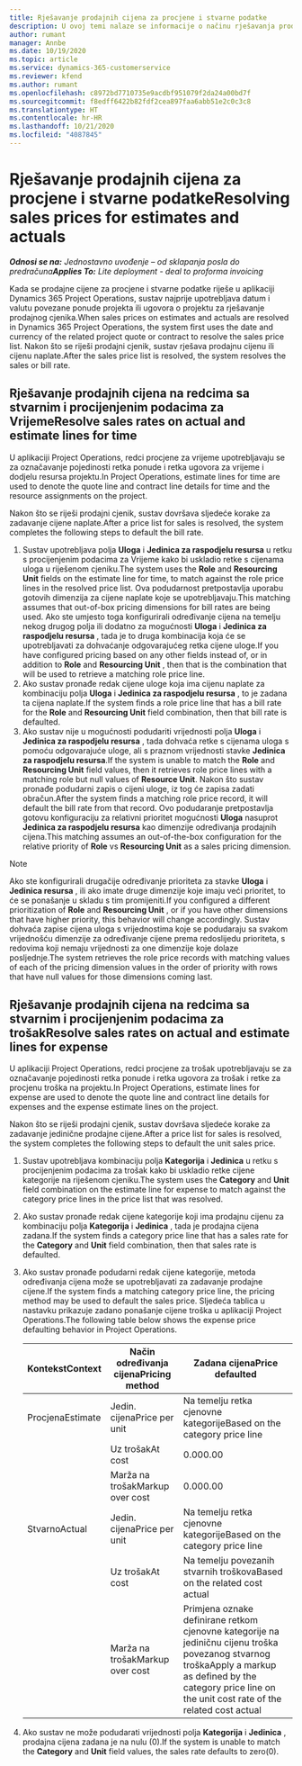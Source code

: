 ```yaml
---
title: Rješavanje prodajnih cijena za procjene i stvarne podatke
description: U ovoj temi nalaze se informacije o načinu rješavanja prodajnih cijena za procjene i stvarne podatke.
author: rumant
manager: Annbe
ms.date: 10/19/2020
ms.topic: article
ms.service: dynamics-365-customerservice
ms.reviewer: kfend
ms.author: rumant
ms.openlocfilehash: c8972bd7710735e9acdbf951079f2da24a00bd7f
ms.sourcegitcommit: f8edff6422b82fdf2cea897faa6abb51e2c0c3c8
ms.translationtype: HT
ms.contentlocale: hr-HR
ms.lasthandoff: 10/21/2020
ms.locfileid: "4087845"
---
```

# <a name="resolving-sales-prices-for-estimates-and-actuals"></a><span data-ttu-id="8ae39-103">Rješavanje prodajnih cijena za procjene i stvarne podatke</span><span class="sxs-lookup"><span data-stu-id="8ae39-103">Resolving sales prices for estimates and actuals</span></span>

<span data-ttu-id="8ae39-104">_**Odnosi se na:** Jednostavno uvođenje – od sklapanja posla do predračuna_</span><span class="sxs-lookup"><span data-stu-id="8ae39-104">_**Applies To:** Lite deployment - deal to proforma invoicing_</span></span>

<span data-ttu-id="8ae39-105">Kada se prodajne cijene za procjene i stvarne podatke riješe u aplikaciji Dynamics 365 Project Operations, sustav najprije upotrebljava datum i valutu povezane ponude projekta ili ugovora o projektu za rješavanje prodajnog cjenika.</span><span class="sxs-lookup"><span data-stu-id="8ae39-105">When sales prices on estimates and actuals are resolved in Dynamics 365 Project Operations, the system first uses the date and currency of the related project quote or contract to resolve the sales price list.</span></span> <span data-ttu-id="8ae39-106">Nakon što se riješi prodajni cjenik, sustav rješava prodajnu cijenu ili cijenu naplate.</span><span class="sxs-lookup"><span data-stu-id="8ae39-106">After the sales price list is resolved, the system resolves the sales or bill rate.</span></span>

## <a name="resolve-sales-rates-on-actual-and-estimate-lines-for-time"></a><span data-ttu-id="8ae39-107">Rješavanje prodajnih cijena na redcima sa stvarnim i procijenjenim podacima za Vrijeme</span><span class="sxs-lookup"><span data-stu-id="8ae39-107">Resolve sales rates on actual and estimate lines for time</span></span>

<span data-ttu-id="8ae39-108">U aplikaciji Project Operations, redci procjene za vrijeme upotrebljavaju se za označavanje pojedinosti retka ponude i retka ugovora za vrijeme i dodjelu resursa projektu.</span><span class="sxs-lookup"><span data-stu-id="8ae39-108">In Project Operations, estimate lines for time are used to denote the quote line and contract line details for time and the resource assignments on the project.</span></span>

<span data-ttu-id="8ae39-109">Nakon što se riješi prodajni cjenik, sustav dovršava sljedeće korake za zadavanje cijene naplate.</span><span class="sxs-lookup"><span data-stu-id="8ae39-109">After a price list for sales is resolved, the system completes the following steps to default the bill rate.</span></span>

1. <span data-ttu-id="8ae39-110">Sustav upotrebljava polja **Uloga** i **Jedinica za raspodjelu resursa** u retku s procijenjenim podacima za Vrijeme kako bi uskladio retke s cijenama uloga u riješenom cjeniku.</span><span class="sxs-lookup"><span data-stu-id="8ae39-110">The system uses the **Role** and **Resourcing Unit** fields on the estimate line for time, to match against the role price lines in the resolved price list.</span></span> <span data-ttu-id="8ae39-111">Ova podudarnost pretpostavlja uporabu gotovih dimenzija za cijene naplate koje se upotrebljavaju.</span><span class="sxs-lookup"><span data-stu-id="8ae39-111">This matching assumes that out-of-box pricing dimensions for bill rates are being used.</span></span> <span data-ttu-id="8ae39-112">Ako ste umjesto toga konfigurirali određivanje cijena na temelju nekog drugog polja ili dodatno za mogućnosti **Uloga** i **Jedinica za raspodjelu resursa** , tada je to druga kombinacija koja će se upotrebljavati za dohvaćanje odgovarajućeg retka cijene uloge.</span><span class="sxs-lookup"><span data-stu-id="8ae39-112">If you have configured pricing based on any other fields instead of, or in addition to **Role** and **Resourcing Unit** , then that is the combination that will be used to retrieve a matching role price line.</span></span>
2. <span data-ttu-id="8ae39-113">Ako sustav pronađe redak cijene uloge koja ima cijenu naplate za kombinaciju polja **Uloga** i **Jedinica za raspodjelu resursa** , to je zadana ta cijena naplate.</span><span class="sxs-lookup"><span data-stu-id="8ae39-113">If the system finds a role price line that has a bill rate for the **Role** and **Resourcing Unit** field combination, then that bill rate is defaulted.</span></span>
3. <span data-ttu-id="8ae39-114">Ako sustav nije u mogućnosti podudariti vrijednosti polja **Uloga** i **Jedinica za raspodjelu resursa** , tada dohvaća retke s cijenama uloga s pomoću odgovarajuće uloge, ali s praznom vrijednosti stavke **Jedinica za raspodjelu resursa**.</span><span class="sxs-lookup"><span data-stu-id="8ae39-114">If the system is unable to match the **Role** and **Resourcing Unit** field values, then it retrieves role price lines with a matching role but null values of **Resource Unit**.</span></span> <span data-ttu-id="8ae39-115">Nakon što sustav pronađe podudarni zapis o cijeni uloge, iz tog će zapisa zadati obračun.</span><span class="sxs-lookup"><span data-stu-id="8ae39-115">After the system finds a matching role price record, it will default the bill rate from that record.</span></span> <span data-ttu-id="8ae39-116">Ovo podudaranje pretpostavlja gotovu konfiguraciju za relativni prioritet mogućnosti **Uloga** nasuprot **Jedinica za raspodjelu resursa** kao dimenzije određivanja prodajnih cijena.</span><span class="sxs-lookup"><span data-stu-id="8ae39-116">This matching assumes an out-of-the-box configuration for the relative priority of **Role** vs **Resourcing Unit** as a sales pricing dimension.</span></span>

> [!NOTE]
> <span data-ttu-id="8ae39-117">Ako ste konfigurirali drugačije određivanje prioriteta za stavke **Uloga** i **Jedinica resursa** , ili ako imate druge dimenzije koje imaju veći prioritet, to će se ponašanje u skladu s tim promijeniti.</span><span class="sxs-lookup"><span data-stu-id="8ae39-117">If you configured a different prioritization of **Role** and **Resourcing Unit** , or if you have other dimensions that have higher priority, this behavior will change accordingly.</span></span> <span data-ttu-id="8ae39-118">Sustav dohvaća zapise cijena uloga s vrijednostima koje se podudaraju sa svakom vrijednošću dimenzije za određivanje cijene prema redoslijedu prioriteta, s redovima koji nemaju vrijednosti za one dimenzije koje dolaze posljednje.</span><span class="sxs-lookup"><span data-stu-id="8ae39-118">The system retrieves the role price records with matching values of each of the pricing dimension values in the order of priority with rows that have null values for those dimensions coming last.</span></span>

## <a name="resolve-sales-rates-on-actual-and-estimate-lines-for-expense"></a><span data-ttu-id="8ae39-119">Rješavanje prodajnih cijena na redcima sa stvarnim i procijenjenim podacima za trošak</span><span class="sxs-lookup"><span data-stu-id="8ae39-119">Resolve sales rates on actual and estimate lines for expense</span></span>

<span data-ttu-id="8ae39-120">U aplikaciji Project Operations, redci procjene za trošak upotrebljavaju se za označavanje pojedinosti retka ponude i retka ugovora za trošak i retke za procjenu troška na projektu.</span><span class="sxs-lookup"><span data-stu-id="8ae39-120">In Project Operations, estimate lines for expense are used to denote the quote line and contract line details for expenses and the expense estimate lines on the project.</span></span>

<span data-ttu-id="8ae39-121">Nakon što se riješi prodajni cjenik, sustav dovršava sljedeće korake za zadavanje jedinične prodajne cijene.</span><span class="sxs-lookup"><span data-stu-id="8ae39-121">After a price list for sales is resolved, the system completes the following steps to default the unit sales price.</span></span>

1. <span data-ttu-id="8ae39-122">Sustav upotrebljava kombinaciju polja **Kategorija** i **Jedinica** u retku s procijenjenim podacima za trošak kako bi uskladio retke cijene kategorije na riješenom cjeniku.</span><span class="sxs-lookup"><span data-stu-id="8ae39-122">The system uses the **Category** and **Unit** field combination on the estimate line for expense to match against the category price lines in the price list that was resolved.</span></span>
2. <span data-ttu-id="8ae39-123">Ako sustav pronađe redak cijene kategorije koji ima prodajnu cijenu za kombinaciju polja **Kategorija** i **Jedinica** , tada je prodajna cijena zadana.</span><span class="sxs-lookup"><span data-stu-id="8ae39-123">If the system finds a category price line that has a sales rate for the **Category** and **Unit** field combination, then that sales rate is defaulted.</span></span>
3. <span data-ttu-id="8ae39-124">Ako sustav pronađe podudarni redak cijene kategorije, metoda određivanja cijena može se upotrebljavati za zadavanje prodajne cijene.</span><span class="sxs-lookup"><span data-stu-id="8ae39-124">If the system finds a matching category price line, the pricing method may be used to default the sales price.</span></span> <span data-ttu-id="8ae39-125">Sljedeća tablica u nastavku prikazuje zadano ponašanje cijene troška u aplikaciji Project Operations.</span><span class="sxs-lookup"><span data-stu-id="8ae39-125">The following table below shows the expense price defaulting behavior in Project Operations.</span></span>

    | <span data-ttu-id="8ae39-126">Kontekst</span><span class="sxs-lookup"><span data-stu-id="8ae39-126">Context</span></span> | <span data-ttu-id="8ae39-127">Način određivanja cijena</span><span class="sxs-lookup"><span data-stu-id="8ae39-127">Pricing method</span></span> | <span data-ttu-id="8ae39-128">Zadana cijena</span><span class="sxs-lookup"><span data-stu-id="8ae39-128">Price defaulted</span></span> |
    | --- | --- | --- |
    | <span data-ttu-id="8ae39-129">Procjena</span><span class="sxs-lookup"><span data-stu-id="8ae39-129">Estimate</span></span> | <span data-ttu-id="8ae39-130">Jedin. cijena</span><span class="sxs-lookup"><span data-stu-id="8ae39-130">Price per unit</span></span> | <span data-ttu-id="8ae39-131">Na temelju retka cjenovne kategorije</span><span class="sxs-lookup"><span data-stu-id="8ae39-131">Based on the category price line</span></span> |
    | &nbsp; | <span data-ttu-id="8ae39-132">Uz trošak</span><span class="sxs-lookup"><span data-stu-id="8ae39-132">At cost</span></span> | <span data-ttu-id="8ae39-133">0.00</span><span class="sxs-lookup"><span data-stu-id="8ae39-133">0.00</span></span> |
    | &nbsp; | <span data-ttu-id="8ae39-134">Marža na trošak</span><span class="sxs-lookup"><span data-stu-id="8ae39-134">Markup over cost</span></span> | <span data-ttu-id="8ae39-135">0.00</span><span class="sxs-lookup"><span data-stu-id="8ae39-135">0.00</span></span> |
    | <span data-ttu-id="8ae39-136">Stvarno</span><span class="sxs-lookup"><span data-stu-id="8ae39-136">Actual</span></span> | <span data-ttu-id="8ae39-137">Jedin. cijena</span><span class="sxs-lookup"><span data-stu-id="8ae39-137">Price per unit</span></span> | <span data-ttu-id="8ae39-138">Na temelju retka cjenovne kategorije</span><span class="sxs-lookup"><span data-stu-id="8ae39-138">Based on the category price line</span></span> |
    | &nbsp; | <span data-ttu-id="8ae39-139">Uz trošak</span><span class="sxs-lookup"><span data-stu-id="8ae39-139">At cost</span></span> | <span data-ttu-id="8ae39-140">Na temelju povezanih stvarnih troškova</span><span class="sxs-lookup"><span data-stu-id="8ae39-140">Based on the related cost actual</span></span> |
    | &nbsp; | <span data-ttu-id="8ae39-141">Marža na trošak</span><span class="sxs-lookup"><span data-stu-id="8ae39-141">Markup over cost</span></span> | <span data-ttu-id="8ae39-142">Primjena oznake definirane retkom cjenovne kategorije na jediničnu cijenu troška povezanog stvarnog troška</span><span class="sxs-lookup"><span data-stu-id="8ae39-142">Apply a markup as defined by the category price line on the unit cost rate of the related cost actual</span></span> |

4. <span data-ttu-id="8ae39-143">Ako sustav ne može podudarati vrijednosti polja **Kategorija** i **Jedinica** , prodajna cijena zadana je na nulu (0).</span><span class="sxs-lookup"><span data-stu-id="8ae39-143">If the system is unable to match the **Category** and **Unit** field values, the sales rate defaults to zero(0).</span></span>
